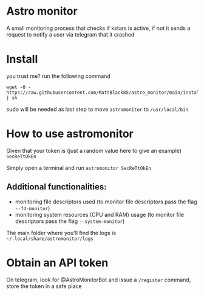 # Astro monitor
A small monitoring process that checks if kstars is active, if not it sends a request to notify a user via telegram that it crashed


# Install
you trust me? run the following command

```shell
wget -O - https://raw.githubusercontent.com/MattBlack85/astro_monitor/main/install.sh | sh
```

sudo will be needed as last step to move `astromonitor` to `/usr/local/bin`


# How to use astromonitor
Given that your token is (just a random value here to give an example) `SecReTtOkEn`

Simply open a terminal and run `astromonitor SecReTtOkEn`

## Additional functionalities:
- monitoring file descriptors used (to monitor file descriptors pass the flag `--fd-monitor`)
- monitoring system resources (CPU and RAM) usage (to monitor file descriptors pass the flag `--system-monitor`)

The main folder where you'll find the logs is `~/.local/share/astromonitor/logs`

# Obtain an API token
On telegram, look for @AstroMonitorBot and issue a `/register` command, store the token in a safe place
